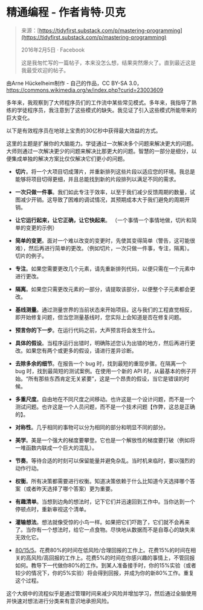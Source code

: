 <!--yml

分类：未分类

日期：2024-05-27 14:49:11

-->

# 精通编程 - 作者肯特·贝克

> 来源：[https://tidyfirst.substack.com/p/mastering-programming](https://tidyfirst.substack.com/p/mastering-programming)
> 
> 2016年2月5日 · Facebook
> 
> 这是我匆忙写的一篇帖子，本来没怎么想，结果突然爆火了。直到最近这是我最受欢迎的帖子。

由Arne Hückelheim制作 - 自己的作品，CC BY-SA 3.0，https://commons.wikimedia.org/w/index.php?curid=23003609

多年来，我观察到了大师程序员们的工作流中某些常见模式。多年来，我指导了熟练的学徒程序员，我注意到了这些模式的缺失。我见证了引入这些模式所能带来的巨大变化。

以下是有效程序员在地球上宝贵的30亿秒中获得最大效益的方式。

这里的主题是扩展你的大脑能力。学徒通过一次解决多个问题来解决更大的问题。大师则通过一次解决更少的问题来解决比那更大的问题。智慧的一部分是细分，以便集成单独的解决方案比仅仅解决它们更小的问题。

+   **切片**。将一个大项目切成薄片，并重新排列这些片段以适应您的环境。我总是能够将项目切得更细，并且总能找到新的片段排列以满足不同的需求。

+   **一次只做一件事**。我们如此专注于效率，以至于我们减少反馈周期的数量，试图减少开销。这导致了困难的调试情况，其预期成本大于我们避免的周期开销。

+   **让它运行起来，让它正确，让它快起来**。 （一个事情一个事情地做，切片和简单的变更的示例）

+   **简单的变更**。面对一个难以改变的变更时，先使其变得简单（警告，这可能很难），然后再进行简单的更改。（例如切片，一次只做一件事，专注，隔离）。切片的例子。

+   **专注**。如果您需要更改几个元素，请先重新排列代码，以便只需在一个元素中进行更改。

+   **隔离**。如果您只需更改元素的一部分，请提取该部分，以便整个子元素都会更改。

+   **基线测量**。通过测量世界的当前状态来开始项目。这与我们的工程直觉相反，即开始修复问题，但当您测量基线时，您实际上会知道是否在修复问题。

+   **预言你的下一步**。在运行代码之前，大声预言将会发生什么。

+   **具体的假设**。当程序运行出错时，明确陈述您认为出错的地方，然后再进行更改。如果您有两个或更多的假设，请进行差异诊断。

+   **去除多余的细节**。在报告一个 bug 时，找到最短的重现步骤。在隔离一个 bug 时，找到最简短的测试案例。在使用一个新的 API 时，从最基本的例子开始。“所有那些东西肯定无关紧要”，这是一个昂贵的假设，当它是错误的时候。

+   **多重尺度**。自由地在不同尺度之间移动。也许这是一个设计问题，而不是一个测试问题。也许这是一个人员问题，而不是一个技术问题【作弊，这总是正确的】。

+   **对称性**。几乎相同的事物可以分为相同的部分和明显不同的部分。

+   **美学**。美是一个强大的梯度要攀登。它也是一个解放性的梯度要打破（例如将一堆函数内联成一个巨大的混乱）。

+   **节奏**。等待合适的时刻可以保留能量并避免杂乱。当时机来临时，要以强烈的动作行动。

+   **权衡**。所有决策都需要进行权衡。知道决策依赖于什么比知道今天选择哪个答案（或者昨天选择了哪个答案）更为重要。

+   **有趣清单**。当想到边角的想法时，记下它们并迅速回到工作中。当你达到一个停顿点时，重新审视这个清单。

+   **灌输想法**。想法就像受惊的小鸟一样。如果把它们吓跑了，它们就不会再来了。当你有一个想法时，给它一点食物。尽快地从数据而不是自尊心的缺失来无效化它。

+   [80/15/5](https://www.facebook.com/notes/kent-beck/fresh-work-80155/1186004658099063)。花费80%的时间在低风险/合理回报的工作上。花费15%的时间在相关的高风险/高回报的工作上。花费5%的时间在你感兴趣的事情上，不管回报如何。教导下一代做你80%的工作。到某人准备接手时，你的15%实验（或者较少的情况下，你的5%实验）将会得到回报，并成为你的新80%工作。重复这个过程。

这个大纲中的流程似乎是通过管理时间来减少风险并增加学习，然后通过全脑使用并快速对想法进行分类来有意识地承担风险。
